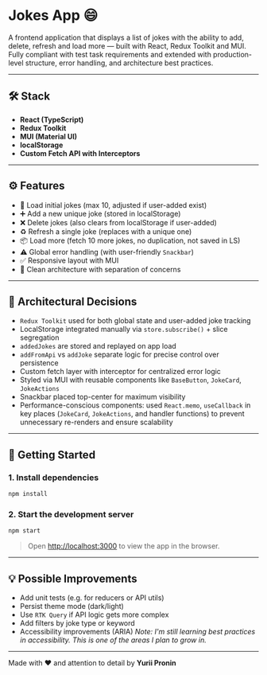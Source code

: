 # Jokes App 😄

A frontend application that displays a list of jokes with the ability to add, delete, refresh and load more — built with React, Redux Toolkit and MUI.  
Fully compliant with test task requirements and extended with production-level structure, error handling, and architecture best practices.

---

## 🛠️ Stack

- **React (TypeScript)**
- **Redux Toolkit**
- **MUI (Material UI)**
- **localStorage**
- **Custom Fetch API with Interceptors**

---

## ⚙️ Features

- 🔄 Load initial jokes (max 10, adjusted if user-added exist)
- ➕ Add a new unique joke (stored in localStorage)
- ❌ Delete jokes (also clears from localStorage if user-added)
- ♻️ Refresh a single joke (replaces with a unique one)
- 📦 Load more (fetch 10 more jokes, no duplication, not saved in LS)
- ⚠️ Global error handling (with user-friendly `Snackbar`)
- ✅ Responsive layout with MUI
- 🧼 Clean architecture with separation of concerns

---

## 🧠 Architectural Decisions

- `Redux Toolkit` used for both global state and user-added joke tracking
- LocalStorage integrated manually via `store.subscribe()` + slice segregation
- `addedJokes` are stored and replayed on app load
- `addFromApi` vs `addJoke` separate logic for precise control over persistence
- Custom fetch layer with interceptor for centralized error logic
- Styled via MUI with reusable components like `BaseButton`, `JokeCard`, `JokeActions`
- Snackbar placed top-center for maximum visibility
- Performance-conscious components: used `React.memo`, `useCallback` in key places (`JokeCard`, `JokeActions`, and handler functions) to prevent unnecessary re-renders and ensure scalability

---

## 🚀 Getting Started

### 1. Install dependencies

```bash
npm install
```

### 2. Start the development server

```bash
npm start
```

> Open [http://localhost:3000](http://localhost:3000) to view the app in the browser.

---

## 💡 Possible Improvements

- Add unit tests (e.g. for reducers or API utils)
- Persist theme mode (dark/light)
- Use `RTK Query` if API logic gets more complex
- Add filters by joke type or keyword
- Accessibility improvements (ARIA)
  _Note: I'm still learning best practices in accessibility. This is one of the areas I plan to grow in._

---

Made with ❤️ and attention to detail by **Yurii Pronin**
